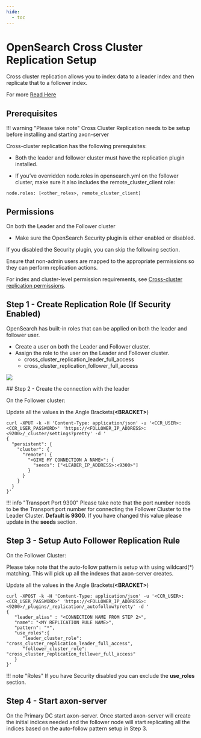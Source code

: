 ```yaml
---
hide:
  - toc
---
```


# OpenSearch Cross Cluster Replication Setup

Cross cluster replication allows you to index data to a leader index and then replicate that to a follower index. 

For more [Read Here](https://docs.opensearch.org/docs/latest/tuning-your-cluster/replication-plugin/getting-started/)

## Prerequisites

!!! warning "Please take note"
    Cross Cluster Replication needs to be setup before installing and starting axon-server

Cross-cluster replication has the following prerequisites:

- Both the leader and follower cluster must have the replication plugin installed.

- If you’ve overridden node.roles in opensearch.yml on the follower cluster, make sure it also includes the remote_cluster_client role:

`node.roles: [<other_roles>, remote_cluster_client]`

## Permissions
On both the Leader and the Follower cluster

- Make sure the OpenSearch Security plugin is either enabled or disabled. 

If you disabled the Security plugin, you can skip the following section.

Ensure that non-admin users are mapped to the appropriate permissions so they can perform replication actions.

For index and cluster-level permission requirements, see [Cross-cluster replication permissions](https://docs.opensearch.org/docs/latest/tuning-your-cluster/replication-plugin/permissions/).


## Step 1 - Create Replication Role (If Security Enabled)

OpenSearch has built-in roles that can be applied on both the leader and follower user.

- Create a user on both the Leader and Follower cluster. 
- Assign the role to the user on the Leader and Follower cluster.
  - cross_cluster_replication_leader_full_access
  - cross_cluster_replication_follower_full_access 

<img src="/installation/axon-server/CCR_Roles.png" />

## Step 2 - Create the connection with the leader

On the Follower cluster:

Update all the values in the Angle Brackets(**&lt;BRACKET&gt;**)

```shell
curl -XPUT -k -H 'Content-Type: application/json' -u '<CCR_USER>:<CCR_USER_PASSWORD>' 'https://<FOLLOWER_IP_ADDRESS>:<9200>/_cluster/settings?pretty' -d '
{
  "persistent": {
    "cluster": {
      "remote": {
        "<GIVE MY CONNECTION A NAME>": {
          "seeds": ["<LEADER_IP_ADDRESS>:<9300>"]
        }
      }
    }
  }
}'
```
 
!!! info "Transport Port 9300"
    Please take note that the port number needs to be the Transport port number for connecting the Follower Cluster to the Leader Cluster. **Default is 9300**. 
    If you have changed this value please update in the **seeds** section.

## Step 3 - Setup Auto Follower Replication Rule

On the Follower Cluster:

Please take note that the auto-follow pattern is setup with using wildcard(*) matching. This will pick up all the indexes that axon-server creates.

Update all the values in the Angle Brackets(**&lt;BRACKET&gt;**)

```shell
curl -XPOST -k -H 'Content-Type: application/json' -u '<CCR_USER>:<CCR_USER_PASSWORD>' 'https://<FOLLOWER_IP_ADDRESS>:<9200>/_plugins/_replication/_autofollow?pretty' -d '
{
   "leader_alias" : "<CONNECTION NAME FROM STEP 2>",
   "name": "<MY REPLICATION RULE NAME>",
   "pattern": "*", 
   "use_roles":{
      "leader_cluster_role": "cross_cluster_replication_leader_full_access",
      "follower_cluster_role": "cross_cluster_replication_follower_full_access"
   }
}'
```

!!! note "Roles"
    If you have Security disabled you can exclude the **use_roles** section.

## Step 4  - Start axon-server

On the Primary DC start axon-server. Once started axon-server will create the initial indices needed and the follower node will start replicating all the indices based on the auto-follow pattern setup in Step 3.
